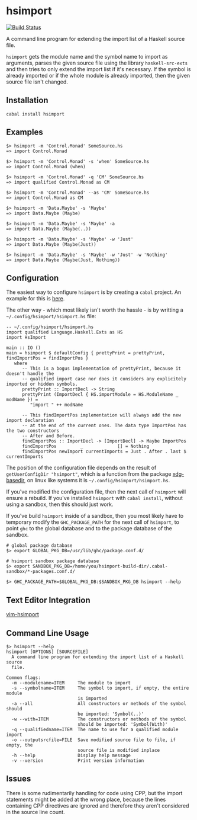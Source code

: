 hsimport
========

[![Build Status](https://travis-ci.org/fendor/hsimport.svg?branch=master)](https://travis-ci.org/fendor/hsimport)

A command line program for extending the import list of a Haskell source file.

`hsimport` gets the module name and the symbol name to import as arguments,
parses the given source file using the library `haskell-src-exts` and then tries
to only extend the import list if it's necessary. If the symbol is already
imported or if the whole module is already imported, then the given source file
isn't changed.

Installation
------------

    cabal install hsimport

Examples
--------

    $> hsimport -m 'Control.Monad' SomeSource.hs
    => import Control.Monad

    $> hsimport -m 'Control.Monad' -s 'when' SomeSource.hs
    => import Control.Monad (when)

    $> hsimport -m 'Control.Monad' -q 'CM' SomeSource.hs
    => import qualified Control.Monad as CM

    $> hsimport -m 'Control.Monad' --as 'CM' SomeSource.hs
    => import Control.Monad as CM

    $> hsimport -m 'Data.Maybe' -s 'Maybe'
    => import Data.Maybe (Maybe)

    $> hsimport -m 'Data.Maybe' -s 'Maybe' -a
    => import Data.Maybe (Maybe(..))

    $> hsimport -m 'Data.Maybe' -s 'Maybe' -w 'Just'
    => import Data.Maybe (Maybe(Just))

    $> hsimport -m 'Data.Maybe' -s 'Maybe' -w 'Just' -w 'Nothing'
    => import Data.Maybe (Maybe(Just, Nothing))

Configuration
-------------

The easiest way to configure `hsimport` is by creating a `cabal` project.
An example for this is [here](<https://github.com/fendor/hsimport-config>).


The other way - which most likely isn't worth the hassle - is by writting a `~/.config/hsimport/hsimport.hs` file:

    -- ~/.config/hsimport/hsimport.hs
    import qualified Language.Haskell.Exts as HS
    import HsImport

    main :: IO ()
    main = hsimport $ defaultConfig { prettyPrint = prettyPrint, findImportPos = findImportPos }
       where
          -- This is a bogus implementation of prettyPrint, because it doesn't handle the
          -- qualified import case nor does it considers any explicitely imported or hidden symbols.
          prettyPrint :: ImportDecl -> String
          prettyPrint (ImportDecl { HS.importModule = HS.ModuleName _ modName }) =
             "import " ++ modName

          -- This findImportPos implementation will always add the new import declaration
          -- at the end of the current ones. The data type ImportPos has the two constructors
          -- After and Before.
          findImportPos :: ImportDecl -> [ImportDecl] -> Maybe ImportPos
          findImportPos         _             [] = Nothing
          findImportPos newImport currentImports = Just . After . last $ currentImports

The position of the configuration file depends on the result of `getUserConfigDir "hsimport"`,
which is a function from the package [xdg-basedir](<https://hackage.haskell.org/package/xdg-basedir>),
on linux like systems it is `~/.config/hsimport/hsimport.hs`.

If you've modified the configuration file, then the next call of `hsimport` will ensure a rebuild.
If you've installed `hsimport` with `cabal install`, without using a sandbox, then this should just work.

If you've build `hsimport` inside of a sandbox, then you most likely have to temporary modify the
`GHC_PACKAGE_PATH` for the next call of `hsimport`, to point `ghc` to the global database and
to the package database of the sandbox.

    # global package database
    $> export GLOBAL_PKG_DB=/usr/lib/ghc/package.conf.d/

    # hsimport sandbox package database
    $> export SANDBOX_PKG_DB=/home/you/hsimport-build-dir/.cabal-sandbox/*-packages.conf.d/

    $> GHC_PACKAGE_PATH=$GLOBAL_PKG_DB:$SANDBOX_PKG_DB hsimport --help

Text Editor Integration
-----------------------

[vim-hsimport](<https://github.com/dan-t/vim-hsimport>)

Command Line Usage
------------------

    $> hsimport --help
    hsimport [OPTIONS] [SOURCEFILE]
      A command line program for extending the import list of a Haskell source
      file.

    Common flags:
      -m --modulename=ITEM     The module to import
      -s --symbolname=ITEM     The symbol to import, if empty, the entire module
                               is imported
      -a --all                 All constructors or methods of the symbol should
                               be imported: 'Symbol(..)'
      -w --with=ITEM           The constructors or methods of the symbol
                               should be imported: 'Symbol(With)'
      -q --qualifiedname=ITEM  The name to use for a qualified module import
      -o --outputsrcfile=FILE  Save modified source file to file, if empty, the
                               source file is modified inplace
      -h --help                Display help message
      -v --version             Print version information

Issues
------

There is some rudimentarily handling for code using CPP, but the import statements
might be added at the wrong place, because the lines containing CPP directives
are ignored and therefore they aren't considered in the source line count.
